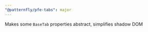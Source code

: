 ```yaml
---
"@patternfly/pfe-tabs": major
---
```


Makes some `BaseTab` properties abstract, simplifies shadow DOM

